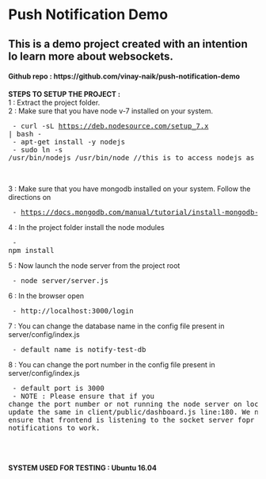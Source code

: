 # Push Notification Demo

<h2>This is a demo project created with an intention lo learn more about websockets.</h2>
<h4>Github repo : https://github.com/vinay-naik/push-notification-demo</h4>

<strong>STEPS TO SETUP THE PROJECT : </strong><br>
1 : Extract the project folder.<br>
2 : Make sure that you have node v-7 installed on your system.  <br>
	<pre>
		- curl -sL https://deb.nodesource.com/setup_7.x | bash - <br>
		- apt-get install -y nodejs <br>
		- sudo ln -s /usr/bin/nodejs /usr/bin/node  //this is to access nodejs as just node <br>
	</pre>
3 : Make sure that you have mongodb installed on your system. Follow the directions on <br>
	<pre>
		- https://docs.mongodb.com/manual/tutorial/install-mongodb-on-ubuntu/
	</pre>
4 : In the project folder install the node modules <br>
	<pre>
		- npm install
	</pre>
5 : Now launch the node server from the project root <br>
	<pre>
		- node server/server.js
	</pre>
6 : In the browser open <br>
	<pre>
		- http://localhost:3000/login
	</pre>
7 : You can change the database name in the config file present in server/config/index.js <br>
	<pre>
		- default name is notify-test-db
	</pre>
8 : You can change the port number in the config file present in server/config/index.js <br>
	<pre>
		- default port is 3000 <br>
		- NOTE : Please ensure that if you change the port number or not running the node server on localhost then update the same in client/public/dashboard.js line:180. We need to ensure that frontend is listening to the socket server fopr push notifications to work. <br>
	</pre>			 

<br>
<br>
<strong>SYSTEM USED FOR TESTING : Ubuntu 16.04</strong>
